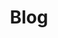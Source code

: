 ---
title: Blog
menu:
  main:
    identifier: blog
    weight: 3
    params:
      icon:
        vendor: fas
        name: blog
---